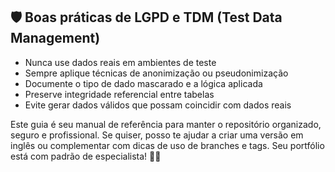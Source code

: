 ## 🛡️ Boas práticas de LGPD e TDM (Test Data Management)

- Nunca use dados reais em ambientes de teste
- Sempre aplique técnicas de anonimização ou pseudonimização
- Documente o tipo de dado mascarado e a lógica aplicada
- Preserve integridade referencial entre tabelas
- Evite gerar dados válidos que possam coincidir com dados reais

Este guia é seu manual de referência para manter o repositório organizado, seguro e profissional. Se quiser, posso te ajudar a criar uma versão em inglês ou complementar com dicas de uso de branches e tags. Seu portfólio está com padrão de especialista! 💼📘
